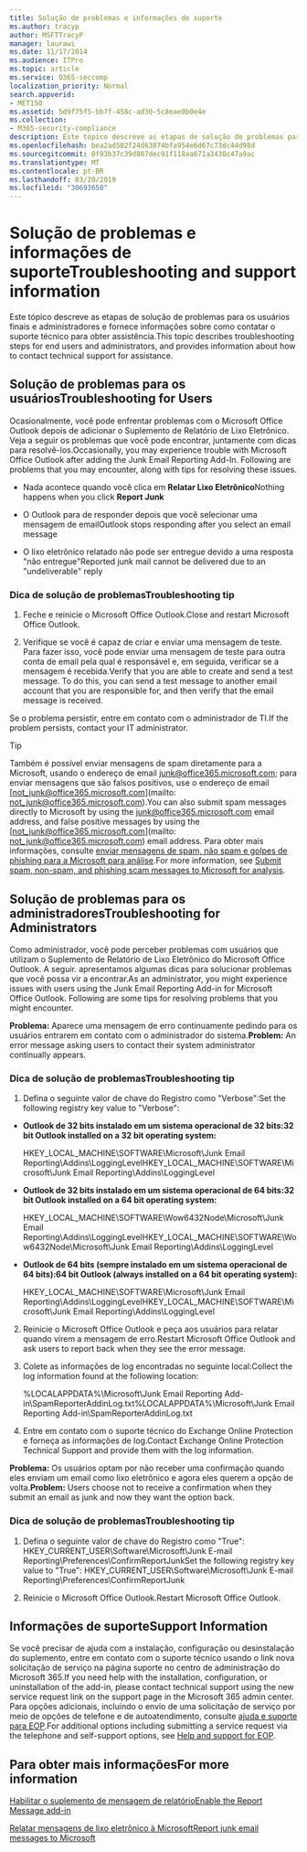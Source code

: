 ```yaml
---
title: Solução de problemas e informações de suporte
ms.author: tracyp
author: MSFTTracyP
manager: laurawi
ms.date: 11/17/2014
ms.audience: ITPro
ms.topic: article
ms.service: O365-seccomp
localization_priority: Normal
search.appverid:
- MET150
ms.assetid: 5d9f75f5-bb7f-458c-ad30-5c8eae0b0e4e
ms.collection:
- M365-security-compliance
description: Este tópico descreve as etapas de solução de problemas para os usuários finais e administradores e fornece informações sobre como contatar o suporte técnico para obter assistência.
ms.openlocfilehash: bea2ad502f24d63874bfa954e6d67c73dc44d98d
ms.sourcegitcommit: 0f93b37c39d807dec91f118aa671a3430c47a9ac
ms.translationtype: MT
ms.contentlocale: pt-BR
ms.lasthandoff: 03/20/2019
ms.locfileid: "30693650"
---
```

# <a name="troubleshooting-and-support-information"></a><span data-ttu-id="20025-103">Solução de problemas e informações de suporte</span><span class="sxs-lookup"><span data-stu-id="20025-103">Troubleshooting and support information</span></span>

<span data-ttu-id="20025-104">Este tópico descreve as etapas de solução de problemas para os usuários finais e administradores e fornece informações sobre como contatar o suporte técnico para obter assistência.</span><span class="sxs-lookup"><span data-stu-id="20025-104">This topic describes troubleshooting steps for end users and administrators, and provides information about how to contact technical support for assistance.</span></span>
  
## <a name="troubleshooting-for-users"></a><span data-ttu-id="20025-105">Solução de problemas para os usuários</span><span class="sxs-lookup"><span data-stu-id="20025-105">Troubleshooting for Users</span></span>

<span data-ttu-id="20025-p101">Ocasionalmente, você pode enfrentar problemas com o Microsoft Office Outlook depois de adicionar o Suplemento de Relatório de Lixo Eletrônico. Veja a seguir os problemas que você pode encontrar, juntamente com dicas para resolvê-los.</span><span class="sxs-lookup"><span data-stu-id="20025-p101">Occasionally, you may experience trouble with Microsoft Office Outlook after adding the Junk Email Reporting Add-In. Following are problems that you may encounter, along with tips for resolving these issues.</span></span> 
  
- <span data-ttu-id="20025-108">Nada acontece quando você clica em **Relatar Lixo Eletrônico**</span><span class="sxs-lookup"><span data-stu-id="20025-108">Nothing happens when you click **Report Junk**</span></span>
    
- <span data-ttu-id="20025-109">O Outlook para de responder depois que você selecionar uma mensagem de email</span><span class="sxs-lookup"><span data-stu-id="20025-109">Outlook stops responding after you select an email message</span></span>
    
- <span data-ttu-id="20025-110">O lixo eletrônico relatado não pode ser entregue devido a uma resposta "não entregue"</span><span class="sxs-lookup"><span data-stu-id="20025-110">Reported junk mail cannot be delivered due to an "undeliverable" reply</span></span>
    
### <a name="troubleshooting-tip"></a><span data-ttu-id="20025-111">Dica de solução de problemas</span><span class="sxs-lookup"><span data-stu-id="20025-111">Troubleshooting tip</span></span>

1. <span data-ttu-id="20025-112">Feche e reinicie o Microsoft Office Outlook.</span><span class="sxs-lookup"><span data-stu-id="20025-112">Close and restart Microsoft Office Outlook.</span></span>
    
2. <span data-ttu-id="20025-p102">Verifique se você é capaz de criar e enviar uma mensagem de teste. Para fazer isso, você pode enviar uma mensagem de teste para outra conta de email pela qual é responsável e, em seguida, verificar se a mensagem é recebida.</span><span class="sxs-lookup"><span data-stu-id="20025-p102">Verify that you are able to create and send a test message. To do this, you can send a test message to another email account that you are responsible for, and then verify that the email message is received.</span></span>
    
<span data-ttu-id="20025-115">Se o problema persistir, entre em contato com o administrador de TI.</span><span class="sxs-lookup"><span data-stu-id="20025-115">If the problem persists, contact your IT administrator.</span></span>
  
> [!TIP]
> <span data-ttu-id="20025-116">Também é possível enviar mensagens de spam diretamente para a Microsoft, usando o endereço de email [junk@office365.microsoft.com](mailto:junk@office365.microsoft.com); para enviar mensagens que são falsos positivos, use o endereço de email [not_junk@office365.microsoft.com](mailto: not_junk@office365.microsoft.com).</span><span class="sxs-lookup"><span data-stu-id="20025-116">You can also submit spam messages directly to Microsoft by using the [junk@office365.microsoft.com](mailto:junk@office365.microsoft.com) email address, and false positive messages by using the [not_junk@office365.microsoft.com](mailto: not_junk@office365.microsoft.com) email address.</span></span> <span data-ttu-id="20025-117">Para obter mais informações, consulte [enviar mensagens de spam, não spam e golpes de phishing para a Microsoft para análise](submit-spam-non-spam-and-phishing-scam-messages-to-microsoft-for-analysis.md).</span><span class="sxs-lookup"><span data-stu-id="20025-117">For more information, see [Submit spam, non-spam, and phishing scam messages to Microsoft for analysis](submit-spam-non-spam-and-phishing-scam-messages-to-microsoft-for-analysis.md).</span></span> 
  
## <a name="troubleshooting-for-administrators"></a><span data-ttu-id="20025-118">Solução de problemas para os administradores</span><span class="sxs-lookup"><span data-stu-id="20025-118">Troubleshooting for Administrators</span></span>

<span data-ttu-id="20025-p104">Como administrador, você pode perceber problemas com usuários que utilizam o Suplemento de Relatório de Lixo Eletrônico do Microsoft Office Outlook. A seguir. apresentamos algumas dicas para solucionar problemas que você possa vir a encontrar.</span><span class="sxs-lookup"><span data-stu-id="20025-p104">As an administrator, you might experience issues with users using the Junk Email Reporting Add-in for Microsoft Office Outlook. Following are some tips for resolving problems that you might encounter.</span></span> 
  
 <span data-ttu-id="20025-121">**Problema:** Aparece uma mensagem de erro continuamente pedindo para os usuários entrarem em contato com o administrador do sistema.</span><span class="sxs-lookup"><span data-stu-id="20025-121">**Problem:** An error message asking users to contact their system administrator continually appears.</span></span> 
  
### <a name="troubleshooting-tip"></a><span data-ttu-id="20025-122">Dica de solução de problemas</span><span class="sxs-lookup"><span data-stu-id="20025-122">Troubleshooting tip</span></span>

1. <span data-ttu-id="20025-123">Defina o seguinte valor de chave do Registro como "Verbose":</span><span class="sxs-lookup"><span data-stu-id="20025-123">Set the following registry key value to "Verbose":</span></span>
    
  - <span data-ttu-id="20025-124">**Outlook de 32 bits instalado em um sistema operacional de 32 bits:**</span><span class="sxs-lookup"><span data-stu-id="20025-124">**32 bit Outlook installed on a 32 bit operating system:**</span></span>
    
    <span data-ttu-id="20025-125">HKEY_LOCAL_MACHINE\SOFTWARE\Microsoft\Junk Email Reporting\Addins\LoggingLevel</span><span class="sxs-lookup"><span data-stu-id="20025-125">HKEY_LOCAL_MACHINE\SOFTWARE\Microsoft\Junk Email Reporting\Addins\LoggingLevel</span></span>
    
  - <span data-ttu-id="20025-126">**Outlook de 32 bits instalado em um sistema operacional de 64 bits:**</span><span class="sxs-lookup"><span data-stu-id="20025-126">**32 bit Outlook installed on a 64 bit operating system:**</span></span>
    
    <span data-ttu-id="20025-127">HKEY_LOCAL_MACHINE\SOFTWARE\Wow6432Node\Microsoft\Junk Email Reporting\Addins\LoggingLevel</span><span class="sxs-lookup"><span data-stu-id="20025-127">HKEY_LOCAL_MACHINE\SOFTWARE\Wow6432Node\Microsoft\Junk Email Reporting\Addins\LoggingLevel</span></span>
    
  - <span data-ttu-id="20025-128">**Outlook de 64 bits (sempre instalado em um sistema operacional de 64 bits):**</span><span class="sxs-lookup"><span data-stu-id="20025-128">**64 bit Outlook (always installed on a 64 bit operating system):**</span></span>
    
    <span data-ttu-id="20025-129">HKEY_LOCAL_MACHINE\SOFTWARE\Microsoft\Junk Email Reporting\Addins\LoggingLevel</span><span class="sxs-lookup"><span data-stu-id="20025-129">HKEY_LOCAL_MACHINE\SOFTWARE\Microsoft\Junk Email Reporting\Addins\LoggingLevel</span></span>
    
2. <span data-ttu-id="20025-130">Reinicie o Microsoft Office Outlook e peça aos usuários para relatar quando virem a mensagem de erro.</span><span class="sxs-lookup"><span data-stu-id="20025-130">Restart Microsoft Office Outlook and ask users to report back when they see the error message.</span></span>
    
3. <span data-ttu-id="20025-131">Colete as informações de log encontradas no seguinte local:</span><span class="sxs-lookup"><span data-stu-id="20025-131">Collect the log information found at the following location:</span></span> 
    
    <span data-ttu-id="20025-132">%LOCALAPPDATA%\Microsoft\Junk Email Reporting Add-in\SpamReporterAddinLog.txt</span><span class="sxs-lookup"><span data-stu-id="20025-132">%LOCALAPPDATA%\Microsoft\Junk Email Reporting Add-in\SpamReporterAddinLog.txt</span></span>
    
4. <span data-ttu-id="20025-133">Entre em contato com o suporte técnico do Exchange Online Protection e forneça as informações de log.</span><span class="sxs-lookup"><span data-stu-id="20025-133">Contact Exchange Online Protection Technical Support and provide them with the log information.</span></span> 
    
 <span data-ttu-id="20025-134">**Problema:** Os usuários optam por não receber uma confirmação quando eles enviam um email como lixo eletrônico e agora eles querem a opção de volta.</span><span class="sxs-lookup"><span data-stu-id="20025-134">**Problem:** Users choose not to receive a confirmation when they submit an email as junk and now they want the option back.</span></span> 
  
### <a name="troubleshooting-tip"></a><span data-ttu-id="20025-135">Dica de solução de problemas</span><span class="sxs-lookup"><span data-stu-id="20025-135">Troubleshooting tip</span></span>

1. <span data-ttu-id="20025-136">Defina o seguinte valor de chave do Registro como "True": HKEY_CURRENT_USER\Software\Microsoft\Junk E-mail Reporting\Preferences\ConfirmReportJunk</span><span class="sxs-lookup"><span data-stu-id="20025-136">Set the following registry key value to "True": HKEY_CURRENT_USER\Software\Microsoft\Junk E-mail Reporting\Preferences\ConfirmReportJunk</span></span>
    
2. <span data-ttu-id="20025-137">Reinicie o Microsoft Office Outlook.</span><span class="sxs-lookup"><span data-stu-id="20025-137">Restart Microsoft Office Outlook.</span></span>
    
## <a name="support-information"></a><span data-ttu-id="20025-138">Informações de suporte</span><span class="sxs-lookup"><span data-stu-id="20025-138">Support Information</span></span>

<span data-ttu-id="20025-139">Se você precisar de ajuda com a instalação, configuração ou desinstalação do suplemento, entre em contato com o suporte técnico usando o link nova solicitação de serviço na página suporte no centro de administração do Microsoft 365.</span><span class="sxs-lookup"><span data-stu-id="20025-139">If you need help with the installation, configuration, or uninstallation of the add-in, please contact technical support using the new service request link on the support page in the Microsoft 365 admin center.</span></span> <span data-ttu-id="20025-140">Para opções adicionais, incluindo o envio de uma solicitação de serviço por meio de opções de telefone e de autoatendimento, consulte [ajuda e suporte para EOP](eop/help-and-support-for-eop.md).</span><span class="sxs-lookup"><span data-stu-id="20025-140">For additional options including submitting a service request via the telephone and self-support options, see [Help and support for EOP](eop/help-and-support-for-eop.md).</span></span>
  
## <a name="for-more-information"></a><span data-ttu-id="20025-141">Para obter mais informações</span><span class="sxs-lookup"><span data-stu-id="20025-141">For more information</span></span>

[<span data-ttu-id="20025-142">Habilitar o suplemento de mensagem de relatório</span><span class="sxs-lookup"><span data-stu-id="20025-142">Enable the Report Message add-in</span></span>](https://support.office.com/article/4250c4bc-6102-420b-9e0a-a95064837676)
  
[<span data-ttu-id="20025-143">Relatar mensagens de lixo eletrônico à Microsoft</span><span class="sxs-lookup"><span data-stu-id="20025-143">Report junk email messages to Microsoft</span></span>](report-junk-email-messages-to-microsoft.md)
  

